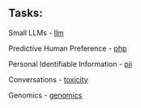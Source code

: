 ## Tasks:  

Small LLMs - [llm](llm)

Predictive Human Preference - [php](php)

Personal Identifiable Information - [pii](pii)

Conversations - [toxicity](toxicity)

Genomics - [genomics](genomics)






